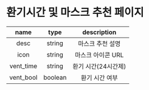 # 환기시간 및 마스크 추천 페이지

| name | type | description |
| :---: | :---: | :---: |
| desc | string | 마스크 추천 설명 |
| icon | string | 마스크 아이콘 URL |
| vent\_time | string | 환기 시간\(24시간제\) |
| vent\_bool | boolean | 환기 시간 여부 |


